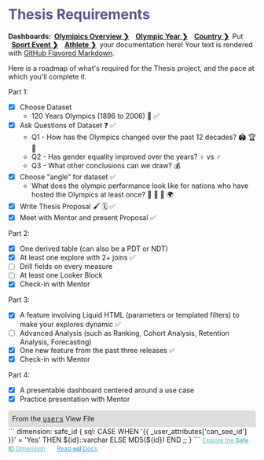 <h1 style="color:rgb(100,81,138)">Thesis Requirements</h1>

<div style="float:left;font-weight:bold;">
Dashboards: &nbsp;
</div>
<div style="float:left;font-weight:bold;">
  <a href="https://dcl.dev.looker.com/dashboards/594">Olymipics Overview &#10095;</a> &nbsp;
</div>
<div style="float:left;font-weight:bold;">
  &nbsp;&nbsp;<a href="https://dcl.dev.looker.com/dashboards/596">Olympic Year &#10095;</a>  &nbsp;
</div>
<div style="float:left;font-weight:bold;">
  &nbsp;&nbsp;<a href="https://learn.looker.com/projects/advanced_lookml/files/05_extensions.md">Country &#10095;</a>  &nbsp;
</div>
<div style="float:left;font-weight:bold;">
  &nbsp;&nbsp;<a href="https://learn.looker.com/projects/advanced_lookml/files/05_extensions.md">Sport Event &#10095;</a>  &nbsp;
</div>
<div style="float:left;font-weight:bold;">
  &nbsp;&nbsp;<a href="https://dcl.dev.looker.com/dashboards/603">Athlete &#10095;</a>  &nbsp;
</div>

Put your documentation here! Your text is rendered with [GitHub Flavored Markdown](https://help.github.com/articles/github-flavored-markdown).

Here is a roadmap of what's required for the Thesis project, and the pace at which you'll complete it.

Part 1:

- [x] Choose Dataset
    - 120 Years Olympics (1896 to 2006) &#128197;  &#9989;
- [x] Ask Questions of Dataset &#10067; &#9989;
    - Q1 - How has the Olympics changed over the past 12 decades? &#127967; &#127942; &#127941;
    - Q2 - Has gender equality improved over the years? &#9792; vs &#9794;
    - Q3 - What other conclusions can we draw? &#128176;
- [x] Choose "angle" for dataset &#9989;
    - What does the olympic performance look like for nations who have hosted the Olympics at least once? &#129351; &#129352; &#129353; &#127757;
- [x] Write Thesis Proposal &#128396; &#128467; &#9989;
- [x] Meet with Mentor and present Proposal &#9989;

Part 2:

- [x] One derived table (can also be a PDT or NDT)
- [x] At least one explore with 2+ joins &#9989;
- [ ] Drill fields on every measure
- [ ] At least one Looker Block
- [x] Check-in with Mentor

Part 3:

- [x] A feature involving Liquid HTML (parameters or templated filters) to make your explores dynamic &#9989;
- [ ] Advanced Analysis (such as Ranking, Cohort Analysis, Retention Analysis, Forecasting)
- [x] One new feature from the past three releases &#9989;
- [x] Check-in with Mentor

Part 4:

- [x] A presentable dashboard centered around a use case
- [x] Practice presentation with Mentor

<div style="border-radius:5px 5px 0 0;padding:8px;background-color:rgb(221,221,221);">
 From the <a href="https://learn.looker.com/projects/advanced_lookml/files/users.view.lkml" style="font-family:Monaco,Menlo,Consolas,Courier New,monospace;">users</a> View File</a>
</div>
```
dimension: safe_id {
  sql:
    CASE
      WHEN '{{ _user_attributes['can_see_id'] }}' = 'Yes'
      THEN ${id}::varchar
      ELSE MD5(${id})
    END
  ;;
}
```
<a style="color:rgb(87,190,190);font-size:12px;margin-right:20px;" href="https://learn.looker.com/explore/e_commerce_advanced/order_items?qid=qmYc0gBoJg6iGJU0mTNhI6" target="_blank"><i class="fa fa-search"></i> Explore the <b>Safe ID</b> Dimension</a> <a style="color:rgb(55,165,222);font-size:12px;" href="https://docs.looker.com/reference/field-params/sql" target="_blank"><i class="fa fa-file-text-o"></i> Read <b>sql</b> Docs</a><br /><br />

